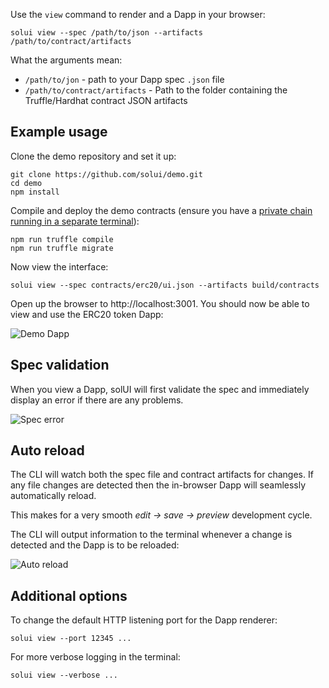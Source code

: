 Use the `view` command to render and a Dapp in your browser:

```shell
solui view --spec /path/to/json --artifacts /path/to/contract/artifacts
```

What the arguments mean:

* `/path/to/jon` - path to your Dapp spec `.json` file
* `/path/to/contract/artifacts` - Path to the folder containing the Truffle/Hardhat contract JSON artifacts

## Example usage

Clone the demo repository and set it up:

```shell
git clone https://github.com/solui/demo.git
cd demo
npm install
```

Compile and deploy the demo contracts (ensure you have a [private chain running in a separate terminal](../../GettingStarted)):

```shell
npm run truffle compile
npm run truffle migrate
```

Now view the interface:

```shell
solui view --spec contracts/erc20/ui.json --artifacts build/contracts
```

Open up the browser to http://localhost:3001. You should now be able to view
and use the ERC20 token Dapp:

![Demo Dapp](../images/DemoUi.png)

## Spec validation

When you view a Dapp, solUI will first validate the spec and immediately
display an error if there are any problems.

![Spec error](../images/SpecError.png)

## Auto reload

The CLI will watch both the spec file and contract artifacts for changes. If
any file changes are detected then the in-browser Dapp will seamlessly
automatically reload.

This makes for a very smooth _edit -> save -> preview_ development cycle.

The CLI will output information to the terminal whenever a change is detected
and the Dapp is to be reloaded:

![Auto reload](../images/AutoReload.png)

## Additional options

To change the default HTTP listening port for the Dapp renderer:

```shell
solui view --port 12345 ...
```

For more verbose logging in the terminal:

```shell
solui view --verbose ...
```
